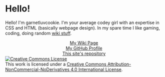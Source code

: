 <html>
<h1>Hello!</h1>
  <p>Hello! I'm garnetluvcookie. I'm your average codey girl with an expertise in CSS and HTML (basically webpage design). In my spare time I like gaming, coding, doing random <a   href="https://en.scratch-wiki.info">wiki stuff</a>.
  </p>
<center>
  <div id="links">
  <a href="https://en.scratch-wiki.info/wiki/User:Garnetluvcookie">My Wiki Page</a><br>
  <a href="https://github.com/garnetluvcookie">My GitHub Profile</a><br>
  <a href="https://github.com/garnetluvcookie/garnetluvcookie.github.io">This site's repository</a><br>
  </div>
</center>
  <a rel="license" href="http://creativecommons.org/licenses/by-nc-nd/4.0/"><img alt="Creative Commons License" style="border-width:0" src="https://i.creativecommons.org/l/by-nc-nd/4.0/88x31.png" /></a><br>This work is licensed under a <a rel="license" href="http://creativecommons.org/licenses/by-nc-nd/4.0/">Creative Commons Attribution-NonCommercial-NoDerivatives 4.0 International License</a>.
